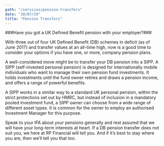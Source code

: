 ```yaml
---
path: "/services/pension-transfers"
date: "10/07/19"
title: "Pension Transfers"
---
```


###Have you got a UK Defined Benefit pension with your employer?###

With three out of four UK Defined Benefit (DB) schemes in deficit (as of June 2017) and transfer values at an all-time high, now is a good time to consider your options if you have one, or more, company pension plans.

A well-considered move might be to transfer your DB pension into a SIPP. A SIPP (self-invested personal pension) is designed for internationally mobile individuals who want to manage their own pension fund investments. It holds investments until the fund owner retires and draws a pension income, and offers a range of powerful benefits.

A SIPP works in a similar way to a standard UK personal pension, within the strict protections set out by HMRC, but instead of inclusion in a mandatory pooled investment fund, a SIPP owner can choose from a wide range of different asset types. It is common for the owner to employ an authorised Investment Manager for this purpose.

Speak to your IFA about your pensions generally and rest assured that we will have your long-term interests at heart. If a DB pension transfer does not suit you, we here at RP Financial will tell you. And if it’s best to stay where you are, then we’ll tell you that too.
